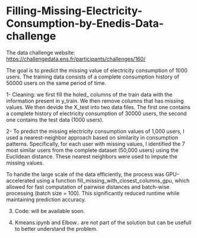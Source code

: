 # Filling-Missing-Electricity-Consumption-by-Enedis-Data-challenge
The data challenge website: https://challengedata.ens.fr/participants/challenges/160/

The goal is to predict the missing value of electricity consumption of 1000 users. The training data consists of a complete consumption history of 50000 users on the same period of time.

1- Cleaning: we first fill the holed_ columns of the train data with the information present in y_train. We then remove columns that has missing values. We then devide the X_test into two data files. The first one contains a complete history of electricity consumption of 30000 users, the second one contains the test data (1000 users).

2- To predict the missing electricity consumption values of 1,000 users, I used a nearest-neighbor approach based on similarity in consumption patterns. Specifically, for each user with missing values, I identified the 7 most similar users from the complete dataset (50,000 users) using the Euclidean distance. These nearest neighbors were used to impute the missing values.

To handle the large scale of the data efficiently, the process was GPU-accelerated using a function fill_missing_with_closest_columns_gpu, which allowed for fast computation of pairwise distances and batch-wise processing (batch size = 100). This significantly reduced runtime while maintaining prediction accuracy.

3. Code: will be available soon.

4. Kmeans.ipynb and Elbow.. are not part of the solution but can be usefull to better understand the problem.


